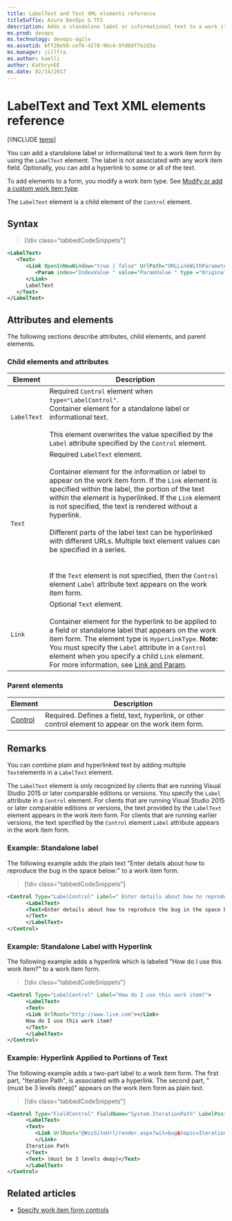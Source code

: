 ```yaml
---
title: LabelText and Text XML elements reference 
titleSuffix: Azure DevOps & TFS
description: Adds a standalone label or informational text to a work item form by using the LabelText element
ms.prod: devops
ms.technology: devops-agile
ms.assetid: 6ff20e50-cef6-4278-96c4-9fd69f7e2d3a
ms.manager: jillfra
ms.author: kaelliauthor: KathrynEE
ms.date: 02/14/2017
---
```


# LabelText and Text XML elements reference

[!INCLUDE [temp](../../_shared/customization-phase-0-and-1-plus-version-header.md)] 

You can add a standalone label or informational text to a work item form by using the `LabelText` element. The label is not associated with any work item field. Optionally, you can add a hyperlink to some or all of the text.  
  
To add elements to a form, you modify a work item type. See [Modify or add a custom work item type](../add-modify-wit.md).  
  
The `LabelText` element is a child element of the `Control` element.  
  
 
## Syntax  
  
> [!div class="tabbedCodeSnippets"]
```XML
<LabelText>  
   <Text>  
      <Link OpenInNewWindow="true | false" UrlPath="URLLinkWithParameters">  
         <Param index="IndexValue " value="ParamValue " type ="Original | Current"/>  
      </Link>  
      LabelText  
   </Text>  
</LabelText>  
```  
  
## Attributes and elements  
 The following sections describe attributes, child elements, and parent elements.  
  
### Child elements and attributes  
  
|Element|Description|  
|-------------|-----------------|  
|`LabelText`|Required `Control` element when `type="LabelControl"`.<br /> Container element for a standalone label or informational text. <br /><br /> This element overwrites the value specified by the `Label` attribute specified by the `Control` element.|  
|`Text`|Required `LabelText` element.<br /><br /> Container element for the information or label to appear on the work item form. If the `Link` element is specified within the label, the portion of the text within the element is hyperlinked. If the `Link` element is not specified, the text is rendered without a hyperlink.<br /><br /> Different parts of the label text can be hyperlinked with different URLs. Multiple text element values can be specified in a series.<br /> <br /><br /> If the `Text` element is not specified, then the `Control` element `Label` attribute text appears on the work item form.|  
|`Link`|Optional `Text` element.<br /><br /> Container element for the hyperlink to be applied to a field or standalone label that appears on the work item form. The element type is `HyperLinkType`. **Note:**  You must specify the `Label` attribute in a `Control` element when you specify a child `Link` element. <br /> For more information, see [Link and Param](link-param-xml-elements-reference.md).|  
  
### Parent elements  
  
|Element|Description|  
|-------------|-----------------|  
|[Control](control-xml-element-reference.md)|Required. Defines a field, text, hyperlink, or other control element to appear on the work item form.|  
  
## Remarks  
You can combine plain and hyperlinked text by adding multiple `Text`elements in a `LabelText` element.  
  
The `LabelText` element is only recognized by clients that are running Visual Studio 2015 or later comparable editions or versions. You specify the `Label` attribute in a `Control` element. For clients that are running Visual Studio 2015 or later comparable editions or versions, the text provided by the `LabelText` element appears in the work item form. For clients that are running earlier versions, the text specified by the `Control` element `Label` attribute appears in the work item form.  
  
### Example: Standalone label  
  
The following example adds the plain text "Enter details about how to reproduce the bug in the space below:" to a work item form.  
  
> [!div class="tabbedCodeSnippets"]
```XML  
<Control Type="LabelControl" Label=" Enter details about how to reproduce the bug in the space below:">  
      <LabelText>  
      <Text>Enter details about how to reproduce the bug in the space below:  
      </Text>  
      </LabelText>  
</Control>  
```  
  
### Example: Standalone Label with Hyperlink  

The following example adds a hyperlink which is labeled "How do I use this work item?" to a work item form.   
  
> [!div class="tabbedCodeSnippets"]
```XML 
<Control Type="LabelControl" Label="How do I use this work item?">  
      <LabelText>  
      <Text>  
      <Link UrlRoot="http://www.live.com"></Link>  
      How do I use this work item?  
      </Text>  
      </LabelText>  
</Control>  
```  
  
### Example: Hyperlink Applied to Portions of Text  
  
The following example adds a two-part label to a work item form. The first part, "Iteration Path", is associated with a hyperlink. The second part, "(must be 3 levels deep)" appears on the work item form as plain text.  
  
> [!div class="tabbedCodeSnippets"]
```XML 
<Control Type="FieldControl" FieldName="System.IterationPath" LabelPosition="Left">  
      <LabelText>  
      <Text>  
         <Link UrlRoot="@WssSiteUrl/render.aspx?wit=bug&topic=Iteration">  
         </Link>  
      Iteration Path  
      </Text>  
      <Text> (must be 3 levels deep)</Text>  
      </LabelText>  
</Control>  
```  

## Related articles  
- [Specify work item form controls](specify-work-item-form-controls.md)